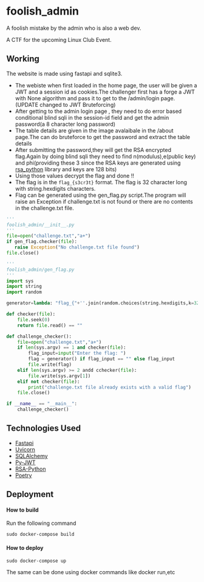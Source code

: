# foolish_admin
A foolish mistake by the admin who is also a web dev.

A CTF for the upcoming Linux Club Event.

## Working
The website is made using fastapi and sqlite3.
 - The webiste when first loaded in the home page, the user will be given a JWT and a session id as cookies.The challenger first has a forge a JWT with None algorithm and pass it to get to the /admin/login page.(UPDATE changed to JWT Bruteforcing)
 - After getting to the admin login page , they need to do error based conditional blind sqli in the session-id field and get the admin password(a 8 character long password)
 - The table details are given in the image avalaibale in the /about page.The can do bruteforce to get the password and extract the table details
 - After submitting the password,they will get the RSA encrypted flag.Again by doing blind sqli they need to find n(modulus),e(public key) and phi(providing these 3 since the RSA keys are generated using [rsa_python](https://pypi.org/project/rsa-python/) library and keys are 128 bits)
 - Using those values decrypt the flag and done !!
 - The flag is in the ``` flag_{s3cr3t} ``` format. The flag is 32 character long with string.hexdigits characters.
 - Flag can be generated using the gen_flag.py script.The program will raise an Exception if challenge.txt is not found or there are no contents in the challenge.txt file.

 ```python
'''
foolish_admin/__init__.py
'''
file=open("challenge.txt","a+")
if gen_flag.checker(file):
    raise Exception("No challenge.txt file found")
file.close()
```

```python
'''
foolish_admin/gen_flag.py 
'''
import sys
import string
import random

generator=lambda: "flag_{"+''.join(random.choices(string.hexdigits,k=32))+"}"

def checker(file):
    file.seek(0)
    return file.read() == ""

def challenge_checker():
    file=open("challenge.txt","a+")
    if len(sys.argv) == 1 and checker(file):
        flag_input=input("Enter the flag: ")
        flag = generator() if flag_input == "" else flag_input
        file.write(flag)
    elif len(sys.argv) >= 2 andd cchecker(file):
        file.write(sys.argv[1])
    elif not checker(file):
        print("challenge.txt file already exists with a valid flag")
    file.close()

if __name__ == "__main__":
    challenge_checker()
```

## Technologies Used
- [Fastapi](https://fastapi.tiangolo.com/)
- [Uvicorn](https://www.uvicorn.org/)
- [SQLAlchemy](https://www.sqlalchemy.org/)
- [Py-JWT](https://pyjwt.readthedocs.io/en/stable/)
- [RSA-Python](https://pypi.org/project/rsa-python/)
- [Poetry](https://python-poetry.org/)

## Deployment
#### How to build
Run the following command
```
sudo docker-compose build
```

#### How to deploy 
```
sudo docker-compose up
```

The same can be done using docker commands like docker run,etc
